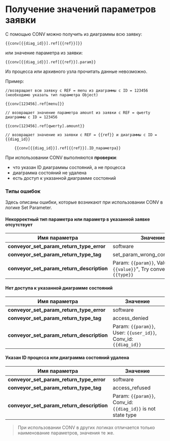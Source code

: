 # Получение значений параметров заявки

С помощью CONV можно получить из диаграммы всю заявку:

`{{conv[{{diag_id}}].ref[{{ref}}]}}`

или значение параметра из заявки:

`{{conv[{{diag_id}}].ref[{{ref}}].param}}`

Из процесса или архивного узла прочитать данные невозможно.

Пример:

    //возвращает всю заявку с REF = menu из диаграммы с ID = 123456 (необходимо указать тип параметра Object)

    {{conv[123456].ref[menu]}}

    // возвращает значение параметра amount из заявки с REF = qwerty диаграммы с ID = 123456

    {{conv[123456].ref[qwerty].amount}}

    // возвращает значение из заявки с REF = {{ref}} и диаграммы с ID = {{diag_id}}

        {{conv[{{diag_id}}].ref[{{ref}}].ID_параметра}}

При использовании CONV выполняются **проверки**:
* что указан ID диаграммы состояний, а не процесса
* диаграмма состояний не удалена
* есть доступ к указанной диаграмме состояний

### Типы ошибок

Здесь описаны ошибки, которые возникают при использовании CONV в логике Set Parameter.

#### Некорректный тип параметра или параметр в указанной заявке отсутствует

| Имя параметра | Значение |
| --- | --- |
| __conveyor_set_param_return_type_error__ | software |
| __conveyor_set_param_return_type_tag__ | set_param_wrong_convert_param |
| __conveyor_set_param_return_description__ | Param: `{{param}}`, Value: `{{value}}`", Try convert to: `{{type}}` |

#### Нет доступа к указанной диаграмме состояний

| Имя параметра | Значение |
| --- | --- |
| __conveyor_set_param_return_type_error__ | software |
| __conveyor_set_param_return_type_tag__ | access_denied |
| __conveyor_set_param_return_description__ | Param: `{{param}}`, User: `{{user_id}}`, Conv_id: `{{diag_id}}` |

#### Указан ID процесса или диаграмма состояний удалена

| Имя параметра | Значение |
| --- | --- |
| __conveyor_set_param_return_type_error__ | software |
| __conveyor_set_param_return_type_tag__ | access_refused |
| __conveyor_set_param_return_description__ | Param: `{{param}}`, Conv_id: `{{diag_id}}` is not state type |

> При использовании CONV в других логиках отличается только наименование параметров, значения те же.
